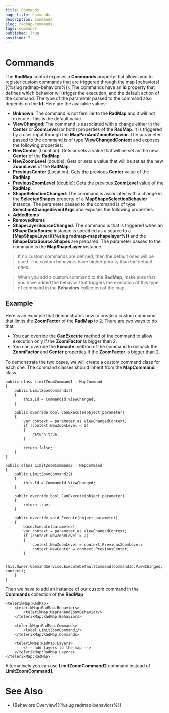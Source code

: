 ```yaml
---
title: Commands
page_title: Commands
description: Commands
slug: radmap-commands
tags: commands
published: True
position: 7
---
```


# Commands


The **RadMap** control exposes a **Commands** property that allows you to register custom commands that are triggered through the map [behaviors]({%slug radmap-behaviors%}). The commands have an **Id** property that defines which behavior will trigger the execution, and the default action of the command. The type of the parameter passed to the command also depends on the **Id**. Here are the available values:

* **Unknown**: The command is not familiar to the **RadMap** and it will not execute. This is the default value.
* **ViewChanged**: The command is associated with a change either in the **Center** or **ZoomLevel** (or both) properties of the **RadMap**. It is triggered by a user input through the **MapPanAndZoomBehavior**. The parameter passed to the command is of type **ViewChangedContext** and exposes the following properties:
* **NewCenter** (Location): Gets or sets a value that will be set as the new **Center** of the **RadMap**.
* **NewZoomLevel** (double): Gets or sets a value that will be set as the new **ZoomLevel** of the **RadMap**.
* **PreviousCenter** (Location): Gets the previous **Center** value of the **RadMap**.
* **PreviousZoomLevel** (double): Gets the previous **ZoomLevel** value of the **RadMap**.
* **ShapeSelectionChanged**: The command is associated with a change in the **SelectedShapes** property of a **MapShapeSelectionBehavior** instance. The parameter passed to the command is of type **SelectionChangedEventArgs** and exposes the following properties:
* **AddedItems**
* **RemovedItems**
* **ShapeLayerSourceChanged**: The command is that is triggered when an **IShapeDataSource** instance is specified as a source to a **[MapShapeLayer]({%slug radmap-mapshapelayer%})** and the **IShapeDataSource.Shapes** are prepared. The parameter passed to the command is the **MapShapeLayer** instance.

>If no custom commands are defined, then the default ones will be used. The custom behaviors have higher priority than the default ones.

>When you add a custom command to the **RadMap**, make sure that you have added the behavior that triggers the execution of this type of command in the **Behaviors** collection of the map.

## Example

Here is an example that demonstrates how to create a custom command that limits the **ZoomFactor** of the **RadMap** to 2. There are two ways to do that:

* You can override the **CanExecute** method of the command to allow execution only if the **ZoomFactor** is bigger than 2.
* You can override the **Execute** method of the command to rollback the **ZoomFactor** and **Center** properties if the **ZoomFactor** is bigger than 2.

To demonstrate the two cases, we will create a custom command class for each one. The command classes should inherit from the **MapCommand** class.

	public class LimitZoomCommand1 : MapCommand
	{
	    public LimitZoomCommand1()
	    {
	        this.Id = CommandId.ViewChanged;
	    }
	
	    public override bool CanExecute(object parameter)
	    {
	        var context = parameter as ViewChangedContext;
	        if (context.NewZoomLevel < 2)
	        {
	            return true;
	        }
	
	        return false;
	    }
	}

	public class LimitZoomCommand2 : MapCommand
	{
	    public LimitZoomCommand2()
	    {
	        this.Id = CommandId.ViewChanged;
	    }
	
	    public override bool CanExecute(object parameter)
	    {
	        return true;
	    }
	
	    public override void Execute(object parameter)
	    {
	        base.Execute(parameter);
	        var context = parameter as ViewChangedContext;
	        if (context.NewZoomLevel > 2)
	        {
	            context.NewZoomLevel = context.PreviousZoomLevel;
	            context.NewCenter = context.PreviousCenter;
	        }
	
	        this.Owner.CommandService.ExecuteDefaultCommand(CommandId.ViewChanged, context);
	    }
	}

Then we have to add an instance of our custom command in the **Commands** collection of the **RadMap**

	<telerikMap:RadMap>
	    <telerikMap:RadMap.Behaviors>
	        <telerikMap:MapPanAndZoomBehavior/>
	    </telerikMap:RadMap.Behaviors>
	
	    <telerikMap:RadMap.Commands>
	        <local:LimitZoomCommand1/>
	    </telerikMap:RadMap.Commands>
	
	    <telerikMap:RadMap.Layers>
	        <!-- add layers to the map -->
	    </telerikMap:RadMap.Layers>
	</telerikMap:RadMap>

Alternatively you can use **LimitZoomCommand2** command instead of **LimitZoomCommand1**.

# See Also

 * [Behaviors Overview]({%slug radmap-behaviors%})
